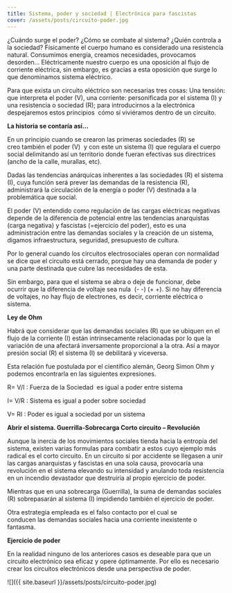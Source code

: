 ```yaml
---
title: Sistema, poder y sociedad | Electrónica para fascistas
cover: /assets/posts/circuito-poder.jpg
---
```

¿Cuándo surge el poder? ¿Cómo se combate al sistema? ¿Quién controla a la sociedad? Físicamente el cuerpo humano es considerado una resistencia natural. Consumimos energía, creamos necesidades, provocamos desorden… Eléctricamente nuestro cuerpo es una oposición al flujo de corriente eléctrica, sin embargo, es gracias a esta oposición que surge lo que denominamos sistema eléctrico.

Para que exista un circuito eléctrico son necesarias tres cosas: Una tensión: que interpreta el poder (V), una corriente: personificada por el sistema (I) y una resistencia o sociedad (R); para introducirnos a la electrónica despejaremos estos principios  cómo sí viviéramos dentro de un circuito.

<strong>La historia se contaría así&#8230;</strong>

En un principio cuando se crearon las primeras sociedades (R) se creo también el poder (V)  y con este un sistema (I) que regulara el cuerpo social delimitando así un territorio donde fueran efectivas sus directrices (ancho de la calle, murallas, etc).

Dadas las tendencias anárquicas inherentes a las sociedades (R) el sistema (I), cuya función será prever las demandas de la resistencia (R), administrará la circulación de la energía o poder (V) destinada a la problemática que social.

El poder (V) entendido como regulación de las cargas eléctricas negativas depende de la diferencia de potencial entre las tendencias anarquistas (carga negativa) y fascistas (=ejercicio del poder), esto es una administración entre las demandas sociales y la creación de un sistema, digamos infraestructura, seguridad, presupuesto de cultura.

Por lo general cuando los circuitos electrosociales operan con normalidad se dice que el circuito está cerrado, porque hay una demanda de poder y una parte destinada que cubre las necesidades de esta.

Sin embargo, para que el sistema se abra o deje de funcionar, debe ocurrir que la diferencia de voltaje sea nula  (- -) (+ +). Si no hay diferencia de voltajes, no hay flujo de electrones, es decir, corriente eléctrica o sistema.

<strong>Ley de Ohm</strong>

Habrá que considerar que las demandas sociales (R) que se ubiquen en el flujo de la corriente (I) están intrínsecamente relacionadas por lo que la variación de una afectará inversamente proporcional a la otra. Así a mayor presión social (R) el sistema (I) se debilitará y viceversa.

Esta relación fue postulada por el científico alemán, Georg Simon Ohm y podemos encontrarla en las siguientes expresiones.

R= V/I : Fuerza de la Sociedad  es igual a poder entre sistema

I= V/R : Sistema es igual a poder sobre sociedad

V= RI : Poder es igual a sociedad por un sistema

<strong>Abrir el sistema. Guerrilla-Sobrecarga Corto circuito &#8211; Revolución</strong>

Aunque la inercia de los movimientos sociales tienda hacia la entropía del sistema, existen varias formulas para combatir a estos cuyo ejemplo más radical es el corto circuito. En un circuito si por accidente se llegasen a unir las cargas anarquistas y fascistas en una sola causa, provocaría una revolución en el sistema elevando su intensidad y anulando toda resistencia en un incendio devastador que destruiría al propio ejercicio de poder.

Mientras que en una sobrecarga (Guerrilla), la suma de demandas sociales (R) sobrepasarán al sistema (I) impidiendo también el ejercicio de poder.

Otra estrategia empleada es el falso contacto por el cual se conducen las demandas sociales hacia una corriente inexistente o fantasma.

<strong>Ejercicio de poder</strong>

En la realidad ninguno de los anteriores casos es deseable para que un circuito electrónico sea eficaz y opere óptimamente. Por ello es necesario crear los circuitos electrónicos desde una perspectiva de poder.

![]({{ site.baseurl }}/assets/posts/circuito-poder.jpg)
